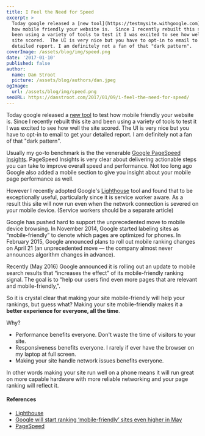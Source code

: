 ```yaml
---
title: I Feel the Need for Speed
excerpt: >
  Today google released a [new tool](https://testmysite.withgoogle.com) to test
  how mobile friendly your website is.  Since I recently rebuilt this site and
  been using a variety of tools to test it I was excited to see how well the
  site scored.  The UI is very nice but you have to opt-in to email to get your
  detailed report. I am definitely not a fan of that "dark pattern".
coverImage: /assets/blog/img/speed.png
date: '2017-01-10'
published: false
author:
  name: Dan Stroot
  picture: /assets/blog/authors/dan.jpeg
ogImage:
  url: /assets/blog/img/speed.png
seoURL: https://danstroot.com/2017/01/09/i-feel-the-need-for-speed/
---
```


Today google released a [new tool](https://testmysite.withgoogle.com) to test how mobile friendly your website is. Since I recently rebuilt this site and been using a variety of tools to test it I was excited to see how well the site scored. The UI is very nice but you have to opt-in to email to get your detailed report. I am definitely not a fan of that "dark pattern".

Usually my go-to benchmark is the the venerable [Google PageSpeed Insights](https://developers.google.com/speed/pagespeed/insights/). PageSpeed Insights is very clear about delivering actionable steps you can take to improve overall speed and performance. Not too long ago Google also added a mobile section to give you insight about your mobile page performance as well.

However I recently adopted Google's [Lighthouse](https://github.com/GoogleChrome/lighthouse) tool and found that to be exceptionally useful, particularly since it is service worker aware. As a result this site will now run even when the network connection is severed on your mobile device. (Service workers should be a separate article)

Google has pushed hard to support the unprecedented move to mobile device browsing. In November 2014, Google started labeling sites as “mobile-friendly” to denote which pages are optimized for phones. In February 2015, Google announced plans to roll out mobile ranking changes on April 21 (an unprecedented move — the company almost never announces algorithm changes in advance).

Recently (May 2016) Google announced it is rolling out an update to mobile search results that “increases the effect” of its mobile-friendly ranking signal. The goal is to “help our users find even more pages that are relevant and mobile-friendly,".

So it is crystal clear that making your site mobile-friendly will help your rankings, but guess what? Making your site mobile-friendly makes it a **better experience for everyone, all the time**.

Why?

- Performance benefits everyone. Don't waste the time of visitors to your site.
- Responsiveness benefits everyone. I rarely if ever have the browser on my laptop at full screen.
- Making your site handle network issues benefits everyone.

In other words making your site run well on a phone means it will run great on more capable hardware with more reliable networking and your page ranking will reflect it.

#### References

- [Lighthouse](https://github.com/GoogleChrome/lighthouse)
- [Google will start ranking ‘mobile-friendly’ sites even higher in May](http://venturebeat.com/2016/03/16/google-will-start-ranking-mobile-friendly-sites-even-higher-in-may/)
- [PageSpeed](https://developers.google.com/speed/pagespeed/insights/)
